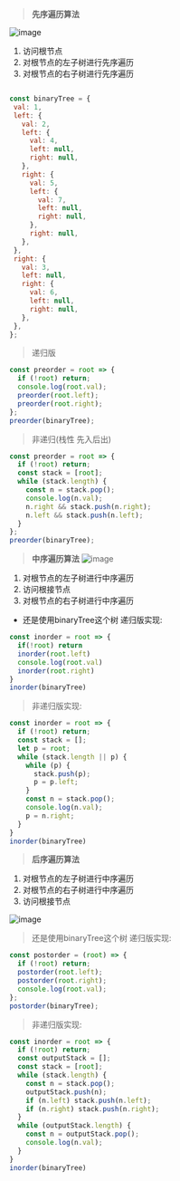 
> **先序遍历算法**

![image](https://user-images.githubusercontent.com/40884918/215311041-4a5acb9b-b032-4345-aa81-4df670e4a6a0.png)

1. 访问根节点
2. 对根节点的左子树进行先序遍历
3. 对根节点的右子树进行先序遍历
```js

const binaryTree = {
 val: 1,
 left: {
   val: 2,
   left: {
     val: 4,
     left: null,
     right: null,
   },
   right: {
     val: 5,
     left: {
       val: 7,
       left: null,
       right: null,
     },
     right: null,
   },
 },
 right: {
   val: 3,
   left: null,
   right: {
     val: 6,
     left: null,
     right: null,
   },
 },
};

```
> 递归版
```js
const preorder = root => {
  if (!root) return;
  console.log(root.val);
  preorder(root.left);
  preorder(root.right);
};
preorder(binaryTree);
```
> 非递归(栈性 先入后出)
```js
const preorder = root => {
  if (!root) return;
  const stack = [root];
  while (stack.length) {
    const n = stack.pop();
    console.log(n.val);
    n.right && stack.push(n.right);
    n.left && stack.push(n.left);
  }
};
preorder(binaryTree);
```

> **中序遍历算法**
![image](https://user-images.githubusercontent.com/40884918/215311024-bd5a70e8-a4ad-4317-89d5-8e085312ff99.png)

1. 对根节点的左子树进行中序遍历
2. 访问根接节点
3. 对根节点的右子树进行中序遍历
- 还是使用binaryTree这个树 递归版实现:
```js
const inorder = root => {
  if(!root) return 
  inorder(root.left)
  console.log(root.val)
  inorder(root.right)
}
inorder(binaryTree)
```
> 非递归版实现:
```js
const inorder = root => {
  if (!root) return;
  const stack = [];
  let p = root;
  while (stack.length || p) {
    while (p) {
      stack.push(p);
      p = p.left;
    }
    const n = stack.pop();
    console.log(n.val);
    p = n.right;
  }
}
inorder(binaryTree)
```
> **后序遍历算法**
1. 对根节点的左子树进行中序遍历
2. 对根节点的右子树进行中序遍历
3. 访问根接节点

![image](https://user-images.githubusercontent.com/40884918/215311170-a699f707-19ea-4cc9-9795-6a4dafed8205.png)
> 还是使用binaryTree这个树 递归版实现:
```js
const postorder = (root) => {
  if (!root) return;
  postorder(root.left);
  postorder(root.right);
  console.log(root.val);
};
postorder(binaryTree);
```
> 非递归版实现:
```js
const inorder = root => {
  if (!root) return;
  const outputStack = [];
  const stack = [root];
  while (stack.length) {
    const n = stack.pop();
    outputStack.push(n);
    if (n.left) stack.push(n.left);
    if (n.right) stack.push(n.right);
  }
  while (outputStack.length) {
    const n = outputStack.pop();
    console.log(n.val);
  }
}
inorder(binaryTree)
```
